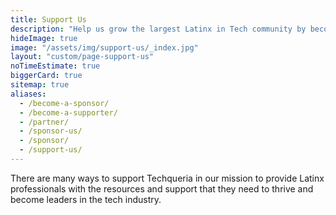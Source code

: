 ```yaml
---
title: Support Us
description: "Help us grow the largest Latinx in Tech community by becoming a partner, sponsor, speaker or volunteer. 💙"
hideImage: true
image: "/assets/img/support-us/_index.jpg"
layout: "custom/page-support-us"
noTimeEstimate: true
biggerCard: true
sitemap: true
aliases:
  - /become-a-sponsor/
  - /become-a-supporter/
  - /partner/
  - /sponsor-us/
  - /sponsor/
  - /support-us/
---
```


There are many ways to support Techqueria in our mission to provide Latinx professionals with the resources and support that they need to thrive and become leaders in the tech industry.

